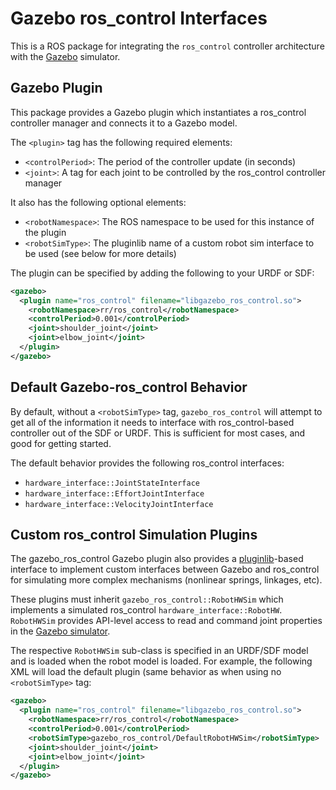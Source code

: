 Gazebo ros_control Interfaces
=============================

This is a ROS package for integrating the `ros_control` controller architecture
with the [Gazebo](gazebosim.org) simulator. 

Gazebo Plugin
-------------

This package provides a Gazebo plugin which instantiates a ros_control
controller manager and connects it to a Gazebo model.

The `<plugin>` tag has the following required elements:
 * `<controlPeriod>`: The period of the controller update (in seconds)
 * `<joint>`: A tag for each joint to be controlled by the ros_control controller manager

It also has the following optional elements:
 * `<robotNamespace>`: The ROS namespace to be used for this instance of the plugin
 * `<robotSimType>`: The pluginlib name of a custom robot sim interface to be used (see below for more details)

The plugin can be specified by adding the following to your URDF or SDF:

```xml
<gazebo>
  <plugin name="ros_control" filename="libgazebo_ros_control.so">
    <robotNamespace>rr/ros_control</robotNamespace>
    <controlPeriod>0.001</controlPeriod>
    <joint>shoulder_joint</joint>
    <joint>elbow_joint</joint>
  </plugin>
</gazebo>
```

Default Gazebo-ros_control Behavior
-----------------------------------

By default, without a `<robotSimType>` tag, `gazebo_ros_control` will attempt
to get all of the information it needs to interface with ros_control-based
controller out of the SDF or URDF. This is sufficient for most cases, and good
for getting started.

The default behavior provides the following ros_control interfaces:
 * `hardware_interface::JointStateInterface`
 * `hardware_interface::EffortJointInterface`
 * `hardware_interface::VelocityJointInterface`

Custom ros_control Simulation Plugins
-------------------------------------

The gazebo_ros_control Gazebo plugin also provides a
[pluginlib](http://www.ros.org/wiki/pluginlib)-based interface to implement
custom interfaces between Gazebo and ros_control for simulating more complex
mechanisms (nonlinear springs, linkages, etc).

These plugins must inherit `gazebo_ros_control::RobotHWSim` which implements a
simulated ros_control `hardware_interface::RobotHW`. `RobotHWSim` provides
API-level access to read and command joint properties in the [Gazebo
simulator](gazebosim.org).

The respective `RobotHWSim` sub-class is specified in an URDF/SDF model and is
loaded when the robot model is loaded. For example, the following XML will load
the default plugin (same behavior as when using no `<robotSimType>` tag:

```xml
<gazebo>
  <plugin name="ros_control" filename="libgazebo_ros_control.so">
    <robotNamespace>rr/ros_control</robotNamespace>
    <controlPeriod>0.001</controlPeriod>
    <robotSimType>gazebo_ros_control/DefaultRobotHWSim</robotSimType>
    <joint>shoulder_joint</joint>
    <joint>elbow_joint</joint>
  </plugin>
</gazebo>
```
